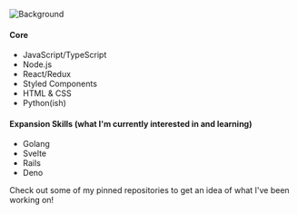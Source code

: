 ![Background](https://i.imgur.com/FTgs83q.png)
#### Core
- JavaScript/TypeScript
- Node.js
- React/Redux
- Styled Components
- HTML & CSS
- Python(ish)

#### Expansion Skills (what I'm currently interested in and learning)
- Golang
- Svelte
- Rails
- Deno

Check out some of my pinned repositories to get an idea of what I've been working on!
